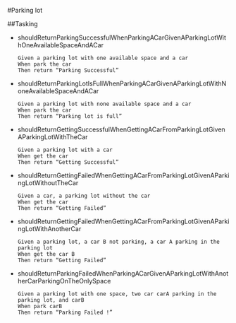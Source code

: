 #Parking lot

##Tasking

* shouldReturnParkingSuccessfulWhenParkingACarGivenAParkingLotWithOneAvailableSpaceAndACar

    ```
    Given a parking lot with one available space and a car
    When park the car
    Then return “Parking Successful”
* shouldReturnParkingLotIsFullWhenParkingACarGivenAParkingLotWithNoneAvailableSpaceAndACar
    ```
    Given a parking lot with none available space and a car 
    When park the car
    Then return “Parking lot is full”
* shouldReturnGettingSuccessfulWhenGettingACarFromParkingLotGivenAParkingLotWithTheCar
    ```
    Given a parking lot with a car
    When get the car
    Then return “Getting Successful”
* shouldReturnGettingFailedWhenGettingACarFromParkingLotGivenAParkingLotWithoutTheCar
    ```
    Given a car, a parking lot without the car
    When get the car
    Then return “Getting Failed”
* shouldReturnGettingFailedWhenGettingACarFromParkingLotGivenAParkingLotWithAnotherCar
    ```
    Given a parking lot, a car B not parking, a car A parking in the parking lot
    When get the car B
    Then return “Getting Failed”
* shouldReturnParkingFailedWhenParkingACarGivenAParkingLotWithAnotherCarParkingOnTheOnlySpace
    ```
    Given a parking lot with one space, two car carA parking in the parking lot, and carB
    When park carB
    Then return “Parking Failed !” 
